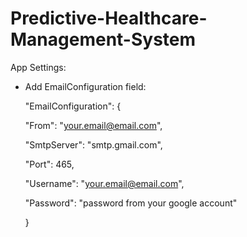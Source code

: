 # Predictive-Healthcare-Management-System

App Settings:
- Add EmailConfiguration field:

  "EmailConfiguration": {

  "From": "your.email@email.com",
  
  "SmtpServer": "smtp.gmail.com",

  "Port": 465,

  "Username": "your.email@email.com",

  "Password": "password from your google account"
  
  }
